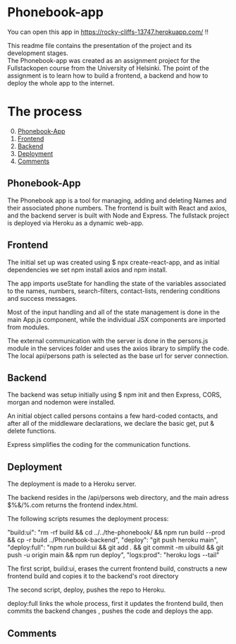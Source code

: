 Phonebook-app 
=============

You can open this app in https://rocky-cliffs-13747.herokuapp.com/ !!

This readme file contains the presentation of the project and its development stages.  
The Phonebook-app was created as an assignment project for the Fullstackopen course from the University of Helsinki.  The point of the assignment is to learn how to build a frontend, a backend and how to deploy the whole app to the internet.

# The process
0. [Phonebook-App](#phonebook-app)
1. [Frontend](#frontend)
2. [Backend](#backend)
3. [Deployment](#deployment)
4. [Comments](#comments)


## Phonebook-App

The Phonebook app is a tool for managing, adding and deleting Names and their associated phone numbers. The frontend is built with React and axios,  and the backend server is built with Node and Express.  The fullstack project is deployed via Heroku as a dynamic web-app.

## Frontend 

The initial set up was created using $ npx create-react-app, and as initial dependencies we set npm install axios and npm install.

The app imports useState for handling the state of the variables associated to the names, numbers, search-filters, contact-lists, rendering conditions and success messages.  
 
Most of the input handling and all of the state management is done in the main App.js component, while the individual JSX components are imported from modules.

The external communication with the server is done in the persons.js module in the services folder and uses the axios library to simplify the code. The local api/persons path is selected as the base url for server connection.

## Backend

The backend was setup initially using $ npm init and then Express, CORS, morgan and nodemon were installed.  

An initial object called persons contains a few hard-coded contacts, and after all of the middleware declarations, we declare the basic get, put & delete functions.

Express simplifies the coding for the communication functions.

## Deployment

The deployment is made to a Heroku server. 

The backend resides in the /api/persons web directory, and the main adress $%&/%.com returns the frontend index.html.

The following scripts resumes the deployment process:

"build:ui": "rm -rf build && cd ../../the-phonebook/ && npm run build --prod && cp -r build ../Phonebook-backend",
"deploy": "git push heroku main",
"deploy:full": "npm run build:ui && git add . && git commit -m uibuild && git push -u origin main && npm run deploy",
"logs:prod": "heroku logs --tail"

The first script, build:ui, erases the current frontend build, constructs a new frontend build and copies it to the backend's root directory

The second script, deploy, pushes the repo to Heroku.

deploy:full links the whole process, first it updates the frontend build, then commits the backend changes , pushes the code and deploys the app.

## Comments
